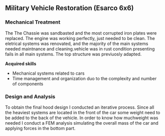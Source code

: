 ## Military Vehicle Restoration (Esarco 6x6)

### Mechanical Treatment
The The Chassie was sandbasted and the most corrupted iron plates were replaced.
The engine was working perfectly, just needed to be clean. The eletrical systems was renovated, and the majority of the main systems needed maintnance and cleaning.vehicle was in rust condition presenting fails in all main systems. The top structure was previuosly adapted. 

**Acquired skills** 
- Mechanical systems related to cars
- Time management and organization duo to the complexity and number of components



### Design and Analysis

To obtain the final hood design I conducted an iterative process.
Since all the heaviest systems are located in the front of the car some weight need to be added to the back of the vehicle. In order to know how muchweight was needed I conduct a FEM analysis simulating the overall mass of the car and applying forces in the bottom part.


